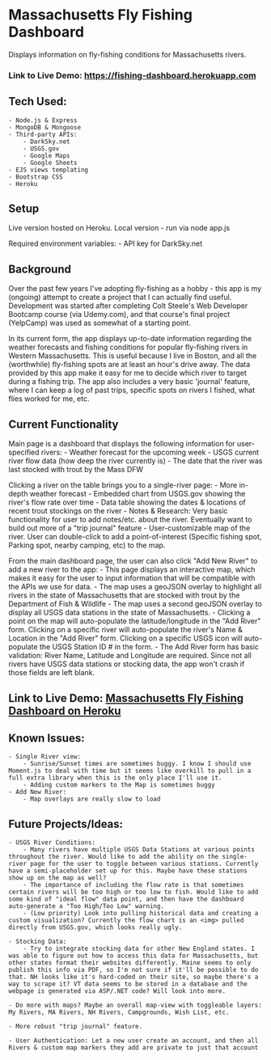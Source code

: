 # Massachusetts Fly Fishing Dashboard

Displays information on fly-fishing conditions for Massachusetts rivers.
### Link to Live Demo: https://fishing-dashboard.herokuapp.com

## Tech Used:
    - Node.js & Express
    - MongoDB & Mongoose
    - Third-party APIs:
        - DarkSky.net
        - USGS.gov
        - Google Maps
        - Google Sheets
    - EJS views templating
    - Bootstrap CSS
    - Heroku

## Setup
Live version hosted on Heroku.
Local version - run via node app.js

Required environment variables:
    - API key for DarkSky.net


## Background
Over the past few years I've adopting fly-fishing as a hobby - this app is my (ongoing) attempt to create a project that I can actually find useful. Development was started after completing Colt Steele's Web Developer Bootcamp course (via Udemy.com), and that course's final project (YelpCamp) was used as somewhat of a starting point.

In its current form, the app displays up-to-date information regarding the weather forecasts and fishing conditions for popular fly-fishing rivers in Western Massachusetts. This is useful because I live in Boston, and all the (worthwhile) fly-fishing spots are at least an hour's drive away. The data provided by this app make it easy for me to decide which river to target during a fishing trip. The app also includes a very basic 'journal' feature, where I can keep a log of past trips, specific spots on rivers I fished, what flies worked for me, etc.


## Current Functionality

Main page is a dashboard that displays the following information for user-specified rivers:
    - Weather forecast for the upcoming week
    - USGS current river flow data (how deep the river currently is)
    - The date that the river was last stocked with trout by the Mass DFW

Clicking a river on the table brings you to a single-river page:
    - More in-depth weather forecast
    - Embedded chart from USGS.gov showing the river's flow rate over time
    - Data table showing the dates & locations of recent trout stockings on the river
    - Notes & Research: Very basic functionality for user to add notes/etc. about the river. Eventually want to build out more of a "trip journal" feature
    - User-customizable map of the river. User can double-click to add a point-of-interest (Specific fishing spot, Parking spot, nearby camping, etc) to the map.

From the main dashboard page, the user can also click "Add New River" to add a new river to the app:
    - This page displays an interactive map, which makes it easy for the user to input information that will be compatible with the APIs we use for data.
    - The map uses a geoJSON overlay to highlight all rivers in the state of Massachusetts that are stocked with trout by the Department of Fish & Wildlife
    - The map uses a second geoJSON overlay to display all USGS data stations in the state of Massachusetts.
    - Clicking a point on the map will auto-populate the latitude/longitude in the "Add River" form. Clicking on a specific river will auto-populate the river's Name & Location in the "Add River" form. Clicking on a specific USGS icon will auto-populate the USGS Station ID # in the form.
    - The Add River form has basic validation: River Name, Latitude and Longitude are required. Since not all rivers have USGS data stations or stocking data, the app won't crash if those fields are left blank.



## Link to Live Demo: [Massachusetts Fly Fishing Dashboard on Heroku](https://#)

## Known Issues:
    - Single River view: 
        - Sunrise/Sunset times are sometimes buggy. I know I should use Moment.js to deal with time but it seems like overkill to pull in a full extra library when this is the only place I'll use it.
        - Adding custom markers to the Map is sometimes buggy
    - Add New River:
        - Map overlays are really slow to load

## Future Projects/Ideas:
    - USGS River Conditions:
        - Many rivers have multiple USGS Data Stations at various points throughout the river. Would like to add the ability on the single-river page for the user to toggle between various stations. Currently have a semi-placeholder set up for this. Maybe have these stations show up on the map as well? 
        - The importance of including the flow rate is that sometimes certain rivers will be too high or too low to fish. Would like to add some kind of "ideal flow" data point, and then have the dashboard auto-generate a "Too High/Too Low" warning.
        - (Low priority) Look into pulling historical data and creating a custom visualization? Currently the flow chart is an <img> pulled directly from USGS.gov, which looks really ugly.

    - Stocking Data:
        - Try to integrate stocking data for other New England states. I was able to figure out how to access this data for Massachusetts, but other states format their websites differently. Maine seems to only publish this info via PDF, so I'm not sure if it'll be possible to do that. NH looks like it's hard-coded on their site, so maybe there's a way to scrape it? VT data seems to be stored in a database and the webpage is generated via ASP/.NET code? Will look into more.

    - Do more with maps? Maybe an overall map-view with toggleable layers: My Rivers, MA Rivers, NH Rivers, Campgrounds, Wish List, etc. 

    - More robust "trip journal" feature.

    - User Authentication: Let a new user create an account, and then all Rivers & custom map markers they add are private to just that account